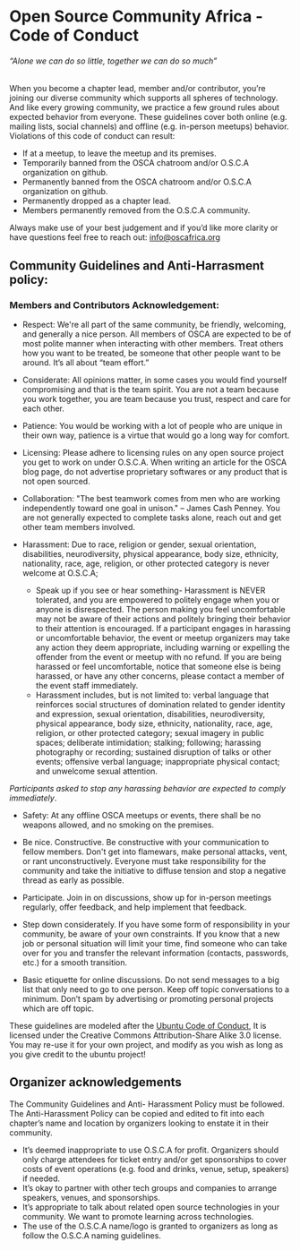 # **Open Source Community Africa - Code of Conduct**

###### _“Alone we can do so little, together we can do so much”_

When you become a chapter lead, member and/or contributor, you’re joining our diverse community which supports all spheres of technology. And like every growing community, we practice a few ground rules about expected behavior from everyone. These guidelines cover both online (e.g. mailing lists, social channels) and offline (e.g. in-person meetups) behavior.
Violations of this code of conduct can result:
* If at a meetup, to leave the meetup and its premises.
* Temporarily banned from the OSCA chatroom and/or O.S.C.A organization on github.
* Permanently banned from the OSCA chatroom and/or O.S.C.A organization on github.
* Permanently dropped as a chapter lead.
* Members permanently removed from the O.S.C.A community. 

Always make use of your best judgement and if you’d like more clarity or have questions feel free to reach out: info@oscafrica.org



## Community Guidelines and Anti-Harrasment policy:

### Members and Contributors Acknowledgement: 
* Respect: We're all part of the same community, be friendly, welcoming, and generally a nice person. All members of OSCA are expected to be of most polite manner when interacting with other members. Treat others how you want to be treated, be someone that other people want to be around. It’s all about “team effort.”

* Considerate: All opinions matter, in some cases you would find yourself compromising and that is the team spirit. You are not a team because you work together, you are team because you trust, respect and care for each other.

* Patience: You would be working with a lot of people who are unique in their own way, patience is a virtue that would go a long way for comfort.

* Licensing: Please adhere to licensing rules on any open source project you get to work on under O.S.C.A. When writing an article for the OSCA blog page, do not advertise proprietary softwares or any product that is not open sourced.

* Collaboration: "The best teamwork comes from men who are working independently toward one goal in unison." – James Cash Penney. You are not generally expected to complete tasks alone, reach out and get other team members involved.

* Harassment: Due to race, religion or gender, sexual orientation, disabilities, neurodiversity, physical appearance, body size, ethnicity, nationality, race, age, religion, or other protected category is never welcome at O.S.C.A;
	- Speak up if you see or hear something- Harassment is NEVER tolerated, and you are empowered to politely engage when you or anyone is disrespected. The person making you feel uncomfortable may not be aware of their actions and politely bringing their behavior to their attention is encouraged. If a participant engages in harassing or uncomfortable behavior, the event or meetup organizers may take any action they deem appropriate, including warning or expelling the offender from the event or meetup with no refund. If you are being harassed or feel uncomfortable, notice that someone else is being harassed, or have any other concerns, please contact a member of the event staff immediately.
	- Harassment includes, but is not limited to: verbal language that reinforces social structures of domination related to gender identity and expression, sexual orientation, disabilities, neurodiversity, physical appearance, body size, ethnicity, nationality, race, age, religion, or other protected category; sexual imagery in public spaces; deliberate intimidation; stalking; following; harassing photography or recording; sustained disruption of talks or other events; offensive verbal language; inappropriate physical contact; and unwelcome sexual attention. 

_Participants asked to stop any harassing behavior are expected to comply immediately_.

* Safety: At any offline OSCA meetups or events,  there shall be no weapons allowed, and no smoking on the premises.

* Be nice. Constructive. Be constructive with your communication to fellow members. Don't get into flamewars, make personal attacks, vent, or rant unconstructively. Everyone must take responsibility for the community and take the initiative to diffuse tension and stop a negative thread as early as possible.

* Participate. Join in on discussions, show up for in-person meetings regularly, offer feedback, and help implement that feedback.

* Step down considerately. If you have some form of responsibility in your community, be aware of your own constraints. If you know that a new job or personal situation will limit your time, find someone who can take over for you and transfer the relevant information (contacts, passwords, etc.) for a smooth transition.

* Basic etiquette for online discussions. Do not send messages to a big list that only need to go to one person. Keep off topic conversations to a minimum. Don’t spam by advertising or promoting personal projects which are off topic.

These guidelines are modeled after the [Ubuntu Code of Conduct](http://www.ubuntu.com/project/about-ubuntu/conduct), It is licensed under the Creative Commons Attribution-Share Alike 3.0 license. You may re-use it for your own project, and modify as you wish as long as you give credit to the ubuntu project!


## Organizer acknowledgements
The Community Guidelines and Anti- Harassment Policy must be followed. The Anti-Harassment Policy can be copied and edited to fit into each chapter’s name and location by organizers  looking to enstate  it in their community.

* It’s deemed inappropriate to use O.S.C.A for profit. Organizers should only charge attendees for ticket entry and/or get sponsorships to cover costs of event operations (e.g. food and drinks, venue, setup, speakers) if needed.
* It’s okay to partner with other tech groups and companies to arrange speakers, venues, and sponsorships.
* It’s appropriate to talk about related open source technologies in your community. We want to promote learning across technologies.
* The use of the O.S.C.A name/logo is granted to organizers as long as follow the O.S.C.A naming guidelines.
